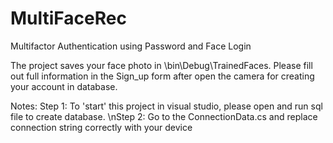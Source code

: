 # MultiFaceRec
Multifactor Authentication using Password and Face Login

The project saves your face photo in \bin\Debug\TrainedFaces.
Please fill out full information in the Sign_up form after open the camera for creating your account in database.

Notes:
Step 1: To 'start' this project in visual studio, please open and run sql file to create database.
\nStep 2: Go to the ConnectionData.cs and replace connection string correctly with your device

